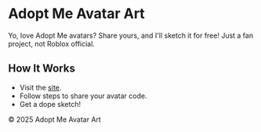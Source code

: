 # Adopt Me Avatar Art
Yo, love Adopt Me avatars? Share yours, and I'll sketch it for free! Just a fan project, not Roblox official.

## How It Works
- Visit the [site](https://Milotov.github.io/Adopt-Me-Avatar#!/avatar-sketch).
- Follow steps to share your avatar code.
- Get a dope sketch!

© 2025 Adopt Me Avatar Art
